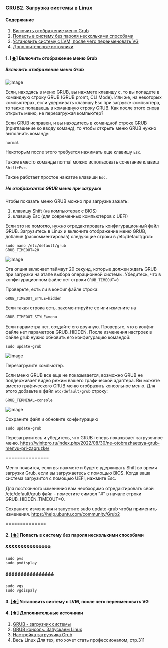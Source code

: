 ### GRUB2. Загрузка системы в Linux

#### <a name='toc'>Содержание</a>

1. [Включить отображение меню Grub](#entrymenugrub)
2. [Попасть в систему без пароля несколькими способами](#&&&&&&&&&&&&&)
3. [Установить систему с LVM, после чего переименовать VG](#&&&&&&&&&&)
4. [Дополнительные источники](#recommended_sources)


#### 1. [[⬆]](#toc) <a name='entrymenugrub'>Включить отображение меню Grub</a>

#####  Включить отображение меню Grub

![image](https://github.com/user-attachments/assets/8702abd9-ed0a-4944-8664-fff938076101)

Если, находясь в меню GRUB, вы нажмете клавишу c, то вы попадете в командную строку GRUB (GRUB promt, CLI Mode). Или же, на некоторых компьютерах, если удерживать клавишу Esc при загрузке компьютера, то также попадаешь в командную строку GRUB. Как после этого снова открыть меню, не перезагружая компьютер?

Если GRUB исправен, и вы находитесь в командной строке GRUB (приглашение ко вводу команд), то чтобы открыть меню GRUB нужно выполнить команду:
```
normal
```

Некоторым после этого требуется нажимать еще клавишу `Esc`.

Также вместо команды normal можно использовать сочетание клавиш `Shift+Esc`.

Также работает простое нажатие клавиши `Esc`.

#####  Не отображается GRUB меню при загрузке

Чтобы показать меню GRUB можно при загрузке зажать:

1. клавишу Shift (на компьютерах с BIOS)
2. клавишу Esc (для современных компьютеров с UEFI)

Если это не помогло, нужно отредактировать конфигурационный файл GRUB. Загрузитесь в Linux и включите отображение меню GRUB, добавив (раскомментировав) следующие строки в /etc/default/grub:
```
sudo nano /etc/default/grub
GRUB_TIMEOUT=20
```
![image](https://github.com/user-attachments/assets/f1cfc73a-84a9-4e7b-bbc1-fc762660a1a2)


Эта опция включает таймаут 20 секунд, которые должен ждать GRUB при загрузки на этапе выбора операционной системы. Убедитесь, что в конфигурационном файле нет строки `GRUB_TIMEOUT=0`

Проверьте, есть ли в конфиг файле строка:
```
GRUB_TIMEOUT_STYLE=hidden
```

Если такая строка есть, закоментируйте ее или измените на
```
GRUB_TIMEOUT_STYLE=menu
```

Если параметра нет, создайте его вручную. Проверьте, что в конфиг файле нет параметров GRUB_HIDDEN. После изменения настроек в файле grub нужно обновить его конфигурацию командой:
```
sudo update-grub
```
![image](https://github.com/user-attachments/assets/eb5225fd-4b8e-427d-89ce-5b329cd73f59)


Перезагрузите компьютер.

Если меню GRUB все еще не показывается, возможно GRUB не поддерживает видео режим вашего графической адаптера. Вы можете вместо графического GRUB меню отобразить консольное меню. Для этого добавьте в файл `etc/default/grub` строку:
```
GRUB_TERMINAL=console
```
![image](https://github.com/user-attachments/assets/ae603526-9bbe-44c9-8394-4ccc384a38d7)


Сохраните файл и обновите конфигурацию
```
sudo update-grub
```

Перезагрузитесь и убедитесь, что GRUB теперь показывает загрузочное меню.
https://winitpro.ru/index.php/2022/08/30/ne-otobrazhaetsya-grub-menyu-pri-zagruzke/


===============

Меню появится, если вы нажмете и будете удерживать Shift во время загрузки Grub, если вы загружаетесь с помощью BIOS. Когда ваша система загрузится с помощью UEFI, нажмите Esc.

Для постоянного изменения вам необходимо отредактировать свой /etc/default/grub файл - поместите символ "#" в начале строки GRUB_HIDDEN_TIMEOUT=0.

Сохраните изменения и запустите sudo update-grub чтобы применить изменения.
https://help.ubuntu.com/community/Grub2

==============






#### 2. [[⬆]](#toc) <a name='availability'>Попасть в систему без пароля несколькими способами</a>

#####  &&&&&&&&&&&&&&&
```
sudo pvs
sudo pvdisplay
```
#####  &&&&&&&&&&&&&&&&
```
sudo vgs
sudo vgdispaly
```




#### 3. [[⬆]](#toc) <a name='availability'>Установить систему с LVM, после чего переименовать VG</a>






#### 4. [[⬆]](#toc) <a name='recommended_sources'>Дополнительные источники</a>

1. [GRUB - загрузчик системы](https://help.ubuntu.ru/wiki/grub)
2. [GRUB консоль. Запускаем Linux](https://www.alexgur.ru/articles/2275/)
3. [Настройка загрузчика Grub](https://losst.pro/nastrojka-zagruzchika-grub)
4. Весь Linux Для тех, кто хочет стать профессионалом, стр.311
